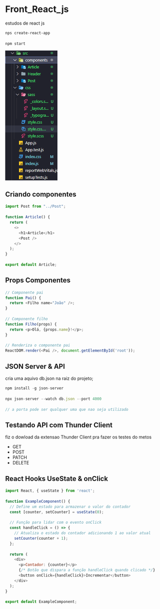 # Front_React_js

estudos de react js

```bash
nps create-react-app

npm start
```

![estrutura_de_pasta](public/img/estrutura_de_pasta.png)

## Criando componentes

```javascript
import Post from "../Post";

function Article() {
  return (
    <>
      <h1>Article</h1>
      <Post />
    </>
  );
}

export default Article;
```

## Props Componentes

```javascript
// Componente pai
function Pai() {
  return <Filho name="João" />;
}

// Componente filho
function Filho(props) {
  return <p>Olá, {props.name}!</p>;
}

// Renderiza o componente pai
ReactDOM.render(<Pai />, document.getElementById('root'));
```

## JSON Server & API

cria uma aquivo db.json na raiz do projeto;

```javascript
npm install -g json-server

npx json-server --watch db.json --port 4000

// a porta pode ser qualquer uma que nao seja utilizado

```

## Testando API com Thunder Client

fiz o dowload da extensao Thunder Client pra fazer os testes do metos

- GET
- POST
- PATCH
- DELETE

## React Hooks UseState & onClick

```javascript
import React, { useState } from 'react';

function ExampleComponent() {
  // Define um estado para armazenar o valor do contador
  const [counter, setCounter] = useState(0);

  // Função para lidar com o evento onClick
  const handleClick = () => {
    // Atualiza o estado do contador adicionando 1 ao valor atual
    setCounter(counter + 1);
  };

  return (
    <div>
      <p>Contador: {counter}</p>
      {/* Botão que dispara a função handleClick quando clicado */}
      <button onClick={handleClick}>Incrementar</button>
    </div>
  );
}

export default ExampleComponent;
```

